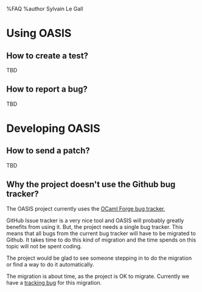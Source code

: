 %FAQ
%author Sylvain Le Gall

Using OASIS
===========

How to create a test?
---------------------

TBD

How to report a bug?
--------------------

TBD

Developing OASIS
================

How to send a patch?
--------------------

TBD

Why the project doesn't use the Github bug tracker?
---------------------------------------------------

The OASIS project currently uses the [OCaml Forge bug tracker][1],

GitHub Issue tracker is a very nice tool and OASIS will probably greatly
benefits from using it. But, the project needs a single bug tracker. This means
that all bugs from the current bug tracker will have to be migrated to Github.
It takes time to do this kind of migration and the time spends on this topic
will not be spent coding.

The project would be glad to see someone stepping in to do the migration or find
a way to do it automatically.

The migration is about time, as the project is OK to migrate. Currently we have
a [tracking bug][2] for this migration.

[1]: https://forge.ocamlcore.org/tracker/?group_id=54
[2]: https://forge.ocamlcore.org/tracker/index.php?func=detail&aid=1669&group_id=54&atid=294

